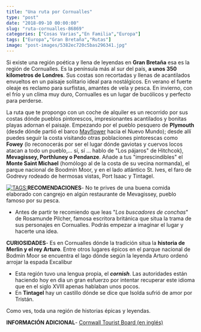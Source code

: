 ```yaml
---
title: "Una ruta por Cornualles"
type: "post"
date: "2018-09-10 00:00:00"
slug: "ruta-cornualles-86869"
categories: ["Cosas Varias","En Familia","Europa"]
tags: ["Europa","Gran Bretaña","Rutas"]
image: "post-images/5382ec720c5bas296341.jpg"
---
```


Si existe una región poética y llena de leyendas en **Gran Bretaña** esa es la región de Cornualles. Es la península más al sur del país, **a unos 350 kilometros de Londres**. Sus costas son recortadas y llenas de acantilados envueltos en un paisaje solitario ideal para nostálgicos. En verano el fuerte oleaje es reclamo para surfistas, amantes de vela y pesca. En invierno, con el frío y un clima muy duro, Cornualles es un lugar de bucólicos y perfecto para perderse.  
  
La ruta que te propongo con un coche de alquiler es un recorrido por sus costas dónde pueblos pintorescos, impresionantes acantilados y bonitas playas adornan el paisaje. Empezando por el pueblo pesquero de **Plymouth** (desde dónde partió el barco [Mayflower](http://es.wikipedia.org/wiki/Mayflower) hacia el Nuevo Mundo); desde allí puedes seguir la costa visitando otras poblaciones pintorescas como **Fowey** (lo reconocerás por ser el lugar dónde gaviotas y cuervos locos atacan a todo un pueblo,... sí, sí ... hablo de "Los pájaros" de Hitchcok), **Mevagissey, Porthluney o Pendanze**. Añade a tus "imprescindibles" el **Monte Saint Michael** (homólogo al de la costa de su vecina normanda), el parque nacional de Boodmin Moor, y en el lado atlántico St. Ives, el faro de Godrevy rodeado de hermosas vistas, Port Isaac y Tintagel.  
  
[![ TAGS:](post-images/5382ec720c5bas296341.jpg " Pendeen Watch by byb64")](https://www.flickr.com/photos/50879678@N03/12238874273)**RECOMENDACIONES**- No te prives de una buena comida elaborado con cangrejo en algún restaurante de Mevagissey, pueblo famoso por su pesca.
- Antes de partir te recomiendo que leas "*Los buscadores de conchas*" de Rosamunde Pilcher, famosa escritora británica que situa la trama de sus personajes en Cornualles. Podrás empezar a imaginar el lugar y hacerte una idea.

**CURIOSIDADES**- Es en Cornualles dónde la tradición situa la **historia de Merlin y el rey Arturo**. Entre otros lugares épicos en el parque nacional de Bodmin Moor se encuentra el lago dónde según la leyenda Arturo ordenó arrojar la espada Excalibur
- Esta región tuvo una lengua propia, el ***cornish***. Las autoridades están haciendo hoy en dia un gran esfuerzo por intentar recuperar este idioma que en el siglo XVIII apenas hablaban unos pocos.
- En **Tintagel** hay un castillo dónde se dice que Isolda sufrió de amor por Tristán.

Como ves, toda una región de historias épicas y leyendas.  
  
**INFORMACIÓN ADICIONAL**- [Cornwall Tourist Board (en inglés)](http://www.visitcornwall.com/)